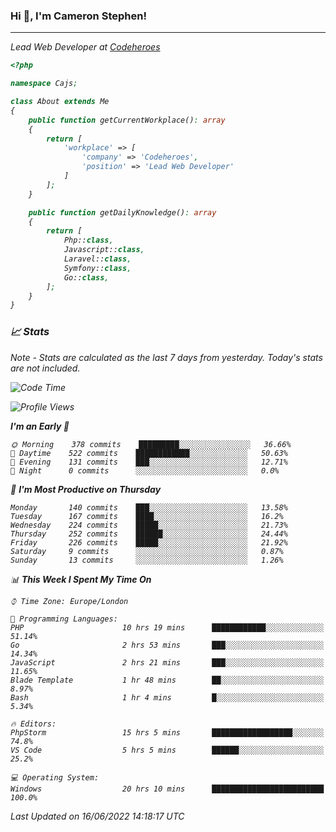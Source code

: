### Hi 👋, I'm Cameron Stephen!
<hr>
<p><em>Lead Web Developer at <a href="https://codeheroes.co.uk">Codeheroes</a></p>


```php
<?php

namespace Cajs;

class About extends Me
{
    public function getCurrentWorkplace(): array
    {
        return [
            'workplace' => [
                'company' => 'Codeheroes',
                'position' => 'Lead Web Developer'
            ]
        ];
    }

    public function getDailyKnowledge(): array
    {
        return [
            Php::class,
            Javascript::class,
            Laravel::class,
            Symfony::class,
            Go::class,
        ];
    }
}
```

### 📈 Stats
<p><em>Note - Stats are calculated as the last 7 days from yesterday. Today's stats are not included.</em></p>


<!--START_SECTION:waka-->
![Code Time](http://img.shields.io/badge/Code%20Time-2%2C947%20hrs%2015%20mins-blue)

![Profile Views](http://img.shields.io/badge/Profile%20Views-0-blue)

**I'm an Early 🐤** 

```text
🌞 Morning    378 commits    █████████░░░░░░░░░░░░░░░░   36.66% 
🌆 Daytime    522 commits    ████████████░░░░░░░░░░░░░   50.63% 
🌃 Evening    131 commits    ███░░░░░░░░░░░░░░░░░░░░░░   12.71% 
🌙 Night      0 commits      ░░░░░░░░░░░░░░░░░░░░░░░░░   0.0%

```
📅 **I'm Most Productive on Thursday** 

```text
Monday       140 commits    ███░░░░░░░░░░░░░░░░░░░░░░   13.58% 
Tuesday      167 commits    ████░░░░░░░░░░░░░░░░░░░░░   16.2% 
Wednesday    224 commits    █████░░░░░░░░░░░░░░░░░░░░   21.73% 
Thursday     252 commits    ██████░░░░░░░░░░░░░░░░░░░   24.44% 
Friday       226 commits    █████░░░░░░░░░░░░░░░░░░░░   21.92% 
Saturday     9 commits      ░░░░░░░░░░░░░░░░░░░░░░░░░   0.87% 
Sunday       13 commits     ░░░░░░░░░░░░░░░░░░░░░░░░░   1.26%

```


📊 **This Week I Spent My Time On** 

```text
⌚︎ Time Zone: Europe/London

💬 Programming Languages: 
PHP                      10 hrs 19 mins      ████████████░░░░░░░░░░░░░   51.14% 
Go                       2 hrs 53 mins       ███░░░░░░░░░░░░░░░░░░░░░░   14.34% 
JavaScript               2 hrs 21 mins       ███░░░░░░░░░░░░░░░░░░░░░░   11.65% 
Blade Template           1 hr 48 mins        ██░░░░░░░░░░░░░░░░░░░░░░░   8.97% 
Bash                     1 hr 4 mins         █░░░░░░░░░░░░░░░░░░░░░░░░   5.34%

🔥 Editors: 
PhpStorm                 15 hrs 5 mins       ██████████████████░░░░░░░   74.8% 
VS Code                  5 hrs 5 mins        ██████░░░░░░░░░░░░░░░░░░░   25.2%

💻 Operating System: 
Windows                  20 hrs 10 mins      █████████████████████████   100.0%

```


 Last Updated on 16/06/2022 14:18:17 UTC
<!--END_SECTION:waka-->
